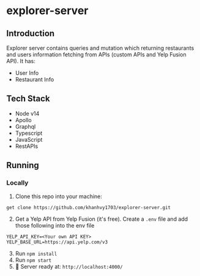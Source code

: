 # explorer-server
## Introduction
Explorer server contains queries and mutation which returning restaurants and users information fetching from APIs (custom APIs and Yelp Fusion API). It has: 
- User Info
- Restaurant Info 
## Tech Stack
- Node v14
- Apollo
- Graphql
- Typescript
- JavaScript
- RestAPIs
## Running
### Locally
1. Clone this repo into your machine:
```
get clone https://github.com/khanhvy1703/explorer-server.git
```
2. Get a Yelp API from Yelp Fusion (it's free). Create a `.env` file and add those following into the env file 
```
YELP_API_KEY=<Your own API KEY>
YELP_BASE_URL=https://api.yelp.com/v3
```
3. Run `npm install`
4. Run `npm start`
5. 🚀  Server ready at: `http://localhost:4000/`
